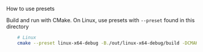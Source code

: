 How to use presets

Build and run with CMake. On Linux, use presets with `--preset` found in this directory

```sh
    # Linux
    cmake --preset linux-x64-debug -B./out/linux-x64-debug/build -DCMAKE_BUILD_TYPE=Debug -DCMAKE_TOOLCHAIN_FILE=./cmake/toolchain-linux-x64.cmake -DATRC_BUILD_TESTS=ON && cmake --build ./out/linux-x64-debug/build --config Debug
```